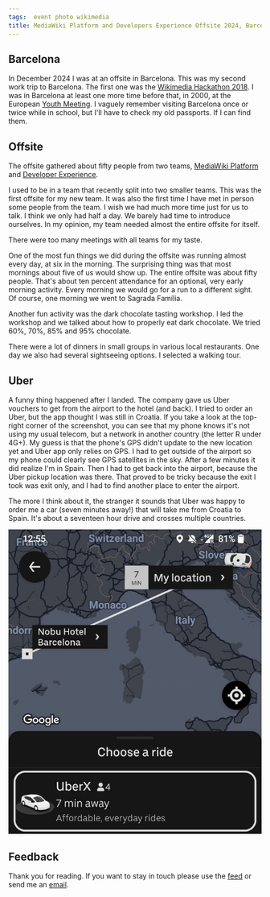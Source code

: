 ```yaml
---
tags:  event photo wikimedia
title: MediaWiki Platform and Developers Experience Offsite 2024, Barcelona, Spain
---
```

## Barcelona

In December 2024 I was at an offsite in Barcelona. This was my second work trip to Barcelona. The first one was the [Wikimedia Hackathon 2018](https://filipin.eu/wikimedia-hackathon-2018). I was in Barcelona at least one more time before that, in 2000, at the European [Youth Meeting](https://en.wikipedia.org/wiki/List_of_cities_hosting_Taiz%C3%A9_meetings). I vaguely remember visiting Barcelona once or twice while in school, but I'll have to check my old passports. If I can find them.

## Offsite

The offsite gathered about fifty people from two teams, [MediaWiki Platform](https://www.mediawiki.org/wiki/MediaWiki_Platform_Team) and [Developer Experience](https://www.mediawiki.org/wiki/Developer_Experience).

I used to be in a team that recently split into two smaller teams. This was the first offsite for my new team. It was also the first time I have met in person some people from the team. I wish we had much more time just for us to talk. I think we only had half a day. We barely had time to introduce ourselves. In my opinion, my team needed almost the entire offsite for itself.

There were too many meetings with all teams for my taste.

One of the most fun things we did during the offsite was running almost every day, at six in the morning. The surprising thing was that most mornings about five of us would show up. The entire offsite was about fifty people. That's about ten percent attendance for an optional, very early morning activity. Every morning we would go for a run to a different sight. Of course, one morning we went to Sagrada Família.

Another fun activity was the dark chocolate tasting workshop. I led the workshop and we talked about how to properly eat dark chocolate. We tried 60%, 70%, 85% and 95% chocolate.

There were a lot of dinners in small groups in various local restaurants. One day we also had several sightseeing options. I selected a walking tour.

## Uber

A funny thing happened after I landed. The company gave us Uber vouchers to get from the airport to the hotel (and back). I tried to order an Uber, but the app thought I was still in Croatia. If you take a look at the top-right corner of the screenshot, you can see that my phone knows it's not using my usual telecom, but a network in another country (the letter R under 4G+). My guess is that the phone's GPS didn't update to the new location yet and Uber app only relies on GPS. I had to get outside of the airport so my phone could clearly see GPS satellites in the sky. After a few minutes it did realize I'm in Spain. Then I had to get back into the airport, because the Uber pickup location was there. That proved to be tricky because the exit I took was exit only, and I had to find another place to enter the airport.

The more I think about it, the stranger it sounds that Uber was happy to order me a car (seven minutes away\!) that will take me from Croatia to Spain. It's about a seventeen hour drive and crosses multiple countries.

![Uber](assets/2025/mediawiki-and-developer-experience-offsite-2024.jpg "Uber")

## Feedback

Thank you for reading. If you want to stay in touch please use the [feed](feed.xml) or send me an [email](mailto:zeljko@filipin.eu).

